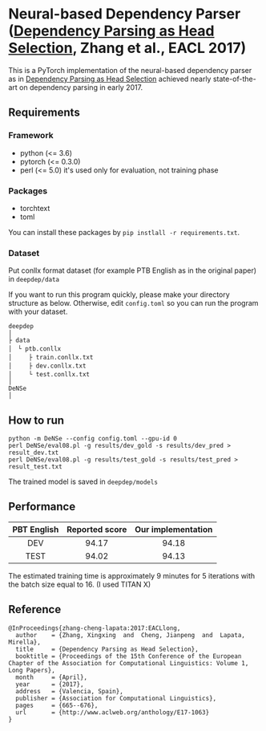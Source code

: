 # Neural-based Dependency Parser ([Dependency Parsing as Head Selection](http://aclweb.org/anthology/E17-1063), Zhang et al., EACL 2017)

This is a PyTorch implementation of the neural-based dependency parser as in [Dependency Parsing as Head Selection](http://aclweb.org/anthology/E17-1063) achieved nearly state-of-the-art on dependency parsing in early 2017.

## Requirements
### Framework
 - python (<= 3.6)
 - pytorch (<= 0.3.0)
 - perl (<= 5.0) it's used only for evaluation, not training phase
 
### Packages
 - torchtext
 - toml
 
 You can install these packages by `pip instlall -r requirements.txt`.
 
### Dataset
Put conllx format dataset (for example PTB English as in the original paper) in `deepdep/data`

If you want to run this program quickly, please make your directory structure as below.
Otherwise, edit `config.toml` so you can run the program with your dataset.

 ```
deepdep
│
├ data
│　└ ptb.conllx
│　   ├ train.conllx.txt
│　   ├ dev.conllx.txt
│　   └ test.conllx.txt
│
DeNSe
│
```

## How to run

```
python -m DeNSe --config config.toml --gpu-id 0
perl DeNSe/eval08.pl -g results/dev_gold -s results/dev_pred > result_dev.txt
perl DeNSe/eval08.pl -g results/test_gold -s results/test_pred > result_test.txt
```

The trained model is saved in `deepdep/models`

## Performance

| PBT English | Reported score | Our implementation |
|:---:|:---:|:---:|
| DEV | 94.17 | 94.18 |
| TEST | 94.02 | 94.13 |

The estimated training time is approximately 9 minutes for 5 iterations with the batch size equal to 16. (I used TITAN X)
## Reference

```
@InProceedings{zhang-cheng-lapata:2017:EACLlong,
  author    = {Zhang, Xingxing  and  Cheng, Jianpeng  and  Lapata, Mirella},
  title     = {Dependency Parsing as Head Selection},
  booktitle = {Proceedings of the 15th Conference of the European Chapter of the Association for Computational Linguistics: Volume 1, Long Papers},
  month     = {April},
  year      = {2017},
  address   = {Valencia, Spain},
  publisher = {Association for Computational Linguistics},
  pages     = {665--676},
  url       = {http://www.aclweb.org/anthology/E17-1063}
}
```
